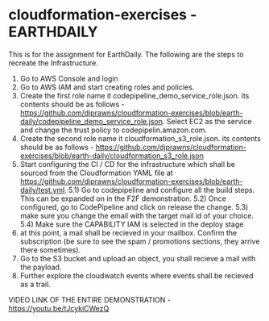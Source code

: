 # cloudformation-exercises - EARTHDAILY

This is for the assignment for EarthDaily. The following are the steps to recreate the Infrastructure.
1) Go to AWS Console and login
2) Go to AWS IAM and start creating roles and policies.
3) Create the first role name it codepipeline_demo_service_role.json. its contents should be as follows - https://github.com/djprawns/cloudformation-exercises/blob/earth-daily/codepipeline_demo_service_role.json. Select EC2 as the service and change the trust policy to codepipelin.amazon.com. 
4) Create the second role name it cloudformation_s3_role.json. its contents should be as follows - https://github.com/djprawns/cloudformation-exercises/blob/earth-daily/cloudformation_s3_role.json
5) Start configuring the CI / CD for the infrastructure which shall be sourced from the Cloudformation YAML file at https://github.com/djprawns/cloudformation-exercises/blob/earth-daily/test.yml.
  5.1) Go to codepipeline and configure all the build steps. This can be expanded on in the F2F demonstration.
  5.2) Once configured, go to CodePipeline and click on release the change.
  5.3) make sure you change the email with the target mail id of your choice.
  5.4) Make sure the CAPABILITY IAM is selected in the deploy stage 
6) at this point, a mail shall be recieved in your mailbox. Confirm the subscription (be sure to see the spam / promotions sections, they arrive there sometimes).
7) Go to the S3 bucket and upload an object, you shall recieve a mail with the payload.
8) Further explore the cloudwatch events where events shall be recieved as a trail.


VIDEO LINK OF THE ENTIRE DEMONSTRATION - https://youtu.be/tJcykiCWezQ
